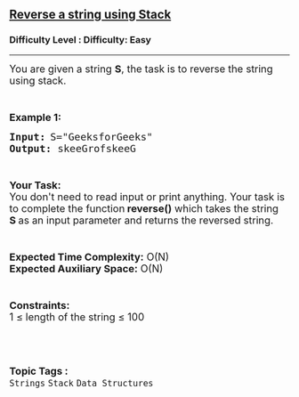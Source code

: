 <h2><a href="https://www.geeksforgeeks.org/problems/reverse-a-string-using-stack/1?page=4&sortBy=accuracy">Reverse a string using Stack</a></h2><h3>Difficulty Level : Difficulty: Easy</h3><hr><div class="problems_problem_content__Xm_eO"><p><span style="font-size:18px">You are given a string <strong>S</strong>, the task is to reverse the string using stack.</span></p>

<p>&nbsp;</p>

<p><span style="font-size:18px"><strong>Example 1:</strong></span></p>

<pre>
<span style="font-size:18px"><strong>Input:</strong></span> <span style="font-size:18px">S="GeeksforGeeks"</span>
<span style="font-size:18px"><strong>Output:</strong></span><span style="font-size:18px"> skeeGrofskeeG</span></pre>

<p>&nbsp;</p>

<p><strong><span style="font-size:18px">Your Task:</span></strong><br>
<span style="font-size:18px">You don't need to read input or print anything. Your task is to complete the function<strong>&nbsp;reverse()</strong>&nbsp;which takes the string <strong>S&nbsp;</strong>as an input parameter and returns the reversed string.</span></p>

<p>&nbsp;</p>

<p><span style="font-size:18px"><strong>Expected Time Complexity:</strong>&nbsp;O(N)<br>
<strong>Expected Auxiliary Space:</strong>&nbsp;O(N)</span></p>

<p>&nbsp;</p>

<p><span style="font-size:18px"><strong>Constraints:</strong></span><br>
<span style="font-size:18px">1 ≤ length of the string ≤ 100</span></p>

<p>&nbsp;</p>
</div><br><p><span style=font-size:18px><strong>Topic Tags : </strong><br><code>Strings</code>&nbsp;<code>Stack</code>&nbsp;<code>Data Structures</code>&nbsp;